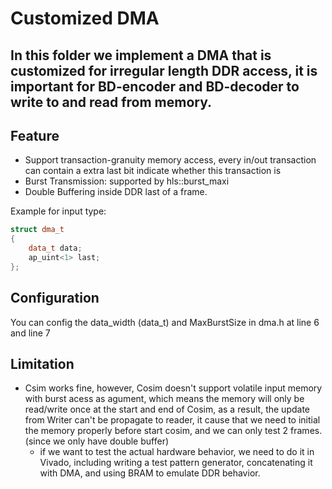 # Customized DMA

## In this folder we implement a DMA that is customized for irregular length DDR access, it is important for BD-encoder and BD-decoder to write to and read  from memory.

## Feature
- Support transaction-granuity memory access, every in/out transaction can contain a extra last bit indicate whether this transaction is 
- Burst Transmission: supported by hls::burst_maxi
- Double Buffering inside DDR
last of a frame.

Example for input type:
```c++
struct dma_t
{
	data_t data;
	ap_uint<1> last;
};
```

## Configuration

You can config the data_width (data_t) and MaxBurstSize in dma.h at line 6 and line 7

## Limitation
- Csim works fine, however, Cosim doesn't support volatile input memory with burst acess as agument, which means the memory will only be read/write once at the start and end of Cosim, as a result, the update from Writer can't be propagate to reader, it cause that we need to initial the memory properly before start cosim, and we can only test 2 frames.(since we only have double buffer)
    - if we want to test the actual hardware behavior, we need to do it in Vivado, including writing a test pattern generator, concatenating it with DMA, and using BRAM to emulate DDR behavior.


